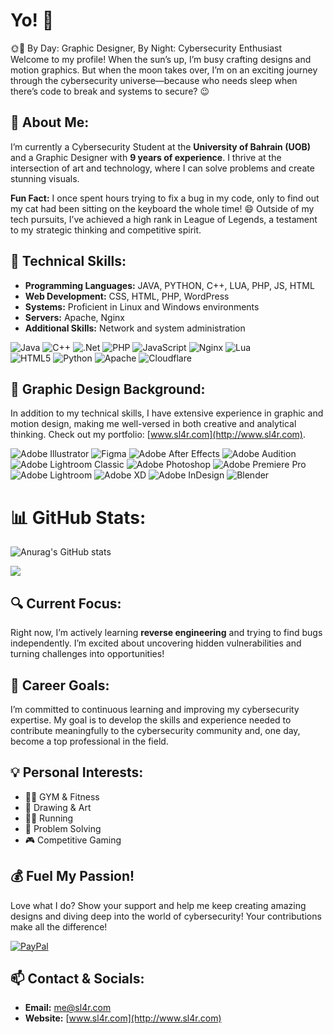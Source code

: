# Yo! 👾

🌞🌙 By Day: Graphic Designer, By Night: Cybersecurity Enthusiast  
Welcome to my profile! When the sun’s up, I’m busy crafting designs and motion graphics. But when the moon takes over, I’m on an exciting journey through the cybersecurity universe—because who needs sleep when there’s code to break and systems to secure? 😉

## 📜 About Me:
I’m currently a Cybersecurity Student at the **University of Bahrain (UOB)** and a Graphic Designer with **9 years of experience**. I thrive at the intersection of art and technology, where I can solve problems and create stunning visuals.

**Fun Fact:** I once spent hours trying to fix a bug in my code, only to find out my cat had been sitting on the keyboard the whole time! 😄 Outside of my tech pursuits, I’ve achieved a high rank in League of Legends, a testament to my strategic thinking and competitive spirit.

## 💼 Technical Skills:
- **Programming Languages:** JAVA, PYTHON, C++, LUA, PHP, JS, HTML
- **Web Development:** CSS, HTML, PHP, WordPress
- **Systems:** Proficient in Linux and Windows environments
- **Servers:** Apache, Nginx
- **Additional Skills:** Network and system administration

![Java](https://img.shields.io/badge/java-%23ED8B00.svg?style=for-the-badge&logo=openjdk&logoColor=white) 
![C++](https://img.shields.io/badge/c++-%2300599C.svg?style=for-the-badge&logo=c%2B%2B&logoColor=white) 
![.Net](https://img.shields.io/badge/.NET-5C2D91?style=for-the-badge&logo=.net&logoColor=white) 
![PHP](https://img.shields.io/badge/php-%23777BB4.svg?style=for-the-badge&logo=php&logoColor=white) 
![JavaScript](https://img.shields.io/badge/javascript-%23323330.svg?style=for-the-badge&logo=javascript&logoColor=%23F7DF1E) 
![Nginx](https://img.shields.io/badge/nginx-%23009639.svg?style=for-the-badge&logo=nginx&logoColor=white) 
![Lua](https://img.shields.io/badge/lua-%232C2D72.svg?style=for-the-badge&logo=lua&logoColor=white)  
![HTML5](https://img.shields.io/badge/html5-%23E34F26.svg?style=for-the-badge&logo=html5&logoColor=white) 
![Python](https://img.shields.io/badge/python-3670A0?style=for-the-badge&logo=python&logoColor=ffdd54) 
![Apache](https://img.shields.io/badge/apache-%23D42029.svg?style=for-the-badge&logo=apache&logoColor=white)
![Cloudflare](https://img.shields.io/badge/Cloudflare-F38020?style=for-the-badge&logo=Cloudflare&logoColor=white)

## 🎨 Graphic Design Background:
In addition to my technical skills, I have extensive experience in graphic and motion design, making me well-versed in both creative and analytical thinking. Check out my portfolio: [www.sl4r.com](http://www.sl4r.com).

![Adobe Illustrator](https://img.shields.io/badge/adobe%20illustrator-%23FF9A00.svg?style=for-the-badge&logo=adobe%20illustrator&logoColor=white) 
![Figma](https://img.shields.io/badge/figma-%23F24E1E.svg?style=for-the-badge&logo=figma&logoColor=white) 
![Adobe After Effects](https://img.shields.io/badge/Adobe%20After%20Effects-9999FF.svg?style=for-the-badge&logo=Adobe%20After%20Effects&logoColor=white) 
![Adobe Audition](https://img.shields.io/badge/Adobe%20Audition-9999FF.svg?style=for-the-badge&logo=Adobe%20Audition&logoColor=white) 
![Adobe Lightroom Classic](https://img.shields.io/badge/Adobe%20Lightroom%20Classic-31A8FF.svg?style=for-the-badge&logo=Adobe%20Lightroom%20Classic&logoColor=white) 
![Adobe Photoshop](https://img.shields.io/badge/adobe%20photoshop-%2331A8FF.svg?style=for-the-badge&logo=adobe%20photoshop&logoColor=white) 
![Adobe Premiere Pro](https://img.shields.io/badge/Adobe%20Premiere%20Pro-9999FF.svg?style=for-the-badge&logo=Adobe%20Premiere%20Pro&logoColor=white) 
![Adobe Lightroom](https://img.shields.io/badge/Adobe%20Lightroom-31A8FF.svg?style=for-the-badge&logo=Adobe%20Lightroom&logoColor=white) 
![Adobe XD](https://img.shields.io/badge/Adobe%20XD-470137?style=for-the-badge&logo=Adobe%20XD&logoColor=#FF61F6) 
![Adobe InDesign](https://img.shields.io/badge/Adobe%20InDesign-49021F?style=for-the-badge&logo=adobeindesign&logoColor=FF3366) 
![Blender](https://img.shields.io/badge/blender-%23F5792A.svg?style=for-the-badge&logo=blender&logoColor=white) 
#
# 📊 GitHub Stats:
![Anurag's GitHub stats](https://github-readme-stats.vercel.app/api?username=iisl4r&show_icons=true&theme=radical)
<br/>

![](https://github-readme-streak-stats.herokuapp.com/?user=iisl4r&theme=dark&hide_border=false)

## 🔍 Current Focus:
Right now, I’m actively learning **reverse engineering** and trying to find bugs independently. I’m excited about uncovering hidden vulnerabilities and turning challenges into opportunities!

## 🎯 Career Goals:
I’m committed to continuous learning and improving my cybersecurity expertise. My goal is to develop the skills and experience needed to contribute meaningfully to the cybersecurity community and, one day, become a top professional in the field.

## 💡 Personal Interests:
- 🏋️‍♂️ GYM & Fitness
- 🎨 Drawing & Art
- 🏃‍♂️ Running
- 🧠 Problem Solving
- 🎮 Competitive Gaming

## 💰 Fuel My Passion!
Love what I do? Show your support and help me keep creating amazing designs and diving deep into the world of cybersecurity! Your contributions make all the difference!

[![PayPal](https://img.shields.io/badge/PayPal-00457C?style=for-the-badge&logo=paypal&logoColor=white)](https://paypal.me/MOHAMEDSALAH795) 

## 📫 Contact & Socials:
- **Email:** [me@sl4r.com](mailto:me@sl4r.com)  
- **Website:** [www.sl4r.com](http://www.sl4r.com)  
